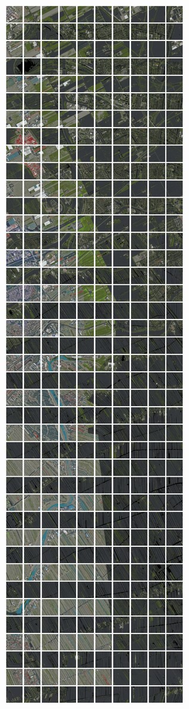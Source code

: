 <html>
<div>
<img src="https://github.com/HakkaTjakka/NL_TILE_MAP/blob/main/18/612/-1046/r.6120.-10460.png" height="44" width="44">
<img src="https://github.com/HakkaTjakka/NL_TILE_MAP/blob/main/18/612/-1046/r.6121.-10460.png" height="44" width="44">
<img src="https://github.com/HakkaTjakka/NL_TILE_MAP/blob/main/18/612/-1046/r.6122.-10460.png" height="44" width="44">
<img src="https://github.com/HakkaTjakka/NL_TILE_MAP/blob/main/18/612/-1046/r.6123.-10460.png" height="44" width="44">
<img src="https://github.com/HakkaTjakka/NL_TILE_MAP/blob/main/18/612/-1046/r.6124.-10460.png" height="44" width="44">
<img src="https://github.com/HakkaTjakka/NL_TILE_MAP/blob/main/18/612/-1046/r.6125.-10460.png" height="44" width="44">
<img src="https://github.com/HakkaTjakka/NL_TILE_MAP/blob/main/18/612/-1046/r.6126.-10460.png" height="44" width="44">
<img src="https://github.com/HakkaTjakka/NL_TILE_MAP/blob/main/18/612/-1046/r.6127.-10460.png" height="44" width="44">
<img src="https://github.com/HakkaTjakka/NL_TILE_MAP/blob/main/18/612/-1046/r.6128.-10460.png" height="44" width="44">
<img src="https://github.com/HakkaTjakka/NL_TILE_MAP/blob/main/18/612/-1046/r.6129.-10460.png" height="44" width="44">
<img src="https://github.com/HakkaTjakka/NL_TILE_MAP/blob/main/18/613/-1046/r.6130.-10460.png" height="44" width="44">
<img src="https://github.com/HakkaTjakka/NL_TILE_MAP/blob/main/18/613/-1046/r.6131.-10460.png" height="44" width="44">
<img src="https://github.com/HakkaTjakka/NL_TILE_MAP/blob/main/18/613/-1046/r.6132.-10460.png" height="44" width="44">
<img src="https://github.com/HakkaTjakka/NL_TILE_MAP/blob/main/18/613/-1046/r.6133.-10460.png" height="44" width="44">
<img src="https://github.com/HakkaTjakka/NL_TILE_MAP/blob/main/18/613/-1046/r.6134.-10460.png" height="44" width="44">
<img src="https://github.com/HakkaTjakka/NL_TILE_MAP/blob/main/18/613/-1046/r.6135.-10460.png" height="44" width="44">
<img src="https://github.com/HakkaTjakka/NL_TILE_MAP/blob/main/18/613/-1046/r.6136.-10460.png" height="44" width="44">
<img src="https://github.com/HakkaTjakka/NL_TILE_MAP/blob/main/18/613/-1046/r.6137.-10460.png" height="44" width="44">
<img src="https://github.com/HakkaTjakka/NL_TILE_MAP/blob/main/18/613/-1046/r.6138.-10460.png" height="44" width="44">
<img src="https://github.com/HakkaTjakka/NL_TILE_MAP/blob/main/18/613/-1046/r.6139.-10460.png" height="44" width="44">
<br>
<img src="https://github.com/HakkaTjakka/NL_TILE_MAP/blob/main/18/612/-1046/r.6120.-10459.png" height="44" width="44">
<img src="https://github.com/HakkaTjakka/NL_TILE_MAP/blob/main/18/612/-1046/r.6121.-10459.png" height="44" width="44">
<img src="https://github.com/HakkaTjakka/NL_TILE_MAP/blob/main/18/612/-1046/r.6122.-10459.png" height="44" width="44">
<img src="https://github.com/HakkaTjakka/NL_TILE_MAP/blob/main/18/612/-1046/r.6123.-10459.png" height="44" width="44">
<img src="https://github.com/HakkaTjakka/NL_TILE_MAP/blob/main/18/612/-1046/r.6124.-10459.png" height="44" width="44">
<img src="https://github.com/HakkaTjakka/NL_TILE_MAP/blob/main/18/612/-1046/r.6125.-10459.png" height="44" width="44">
<img src="https://github.com/HakkaTjakka/NL_TILE_MAP/blob/main/18/612/-1046/r.6126.-10459.png" height="44" width="44">
<img src="https://github.com/HakkaTjakka/NL_TILE_MAP/blob/main/18/612/-1046/r.6127.-10459.png" height="44" width="44">
<img src="https://github.com/HakkaTjakka/NL_TILE_MAP/blob/main/18/612/-1046/r.6128.-10459.png" height="44" width="44">
<img src="https://github.com/HakkaTjakka/NL_TILE_MAP/blob/main/18/612/-1046/r.6129.-10459.png" height="44" width="44">
<img src="https://github.com/HakkaTjakka/NL_TILE_MAP/blob/main/18/613/-1046/r.6130.-10459.png" height="44" width="44">
<img src="https://github.com/HakkaTjakka/NL_TILE_MAP/blob/main/18/613/-1046/r.6131.-10459.png" height="44" width="44">
<img src="https://github.com/HakkaTjakka/NL_TILE_MAP/blob/main/18/613/-1046/r.6132.-10459.png" height="44" width="44">
<img src="https://github.com/HakkaTjakka/NL_TILE_MAP/blob/main/18/613/-1046/r.6133.-10459.png" height="44" width="44">
<img src="https://github.com/HakkaTjakka/NL_TILE_MAP/blob/main/18/613/-1046/r.6134.-10459.png" height="44" width="44">
<img src="https://github.com/HakkaTjakka/NL_TILE_MAP/blob/main/18/613/-1046/r.6135.-10459.png" height="44" width="44">
<img src="https://github.com/HakkaTjakka/NL_TILE_MAP/blob/main/18/613/-1046/r.6136.-10459.png" height="44" width="44">
<img src="https://github.com/HakkaTjakka/NL_TILE_MAP/blob/main/18/613/-1046/r.6137.-10459.png" height="44" width="44">
<img src="https://github.com/HakkaTjakka/NL_TILE_MAP/blob/main/18/613/-1046/r.6138.-10459.png" height="44" width="44">
<img src="https://github.com/HakkaTjakka/NL_TILE_MAP/blob/main/18/613/-1046/r.6139.-10459.png" height="44" width="44">
<br>
<img src="https://github.com/HakkaTjakka/NL_TILE_MAP/blob/main/18/612/-1046/r.6120.-10458.png" height="44" width="44">
<img src="https://github.com/HakkaTjakka/NL_TILE_MAP/blob/main/18/612/-1046/r.6121.-10458.png" height="44" width="44">
<img src="https://github.com/HakkaTjakka/NL_TILE_MAP/blob/main/18/612/-1046/r.6122.-10458.png" height="44" width="44">
<img src="https://github.com/HakkaTjakka/NL_TILE_MAP/blob/main/18/612/-1046/r.6123.-10458.png" height="44" width="44">
<img src="https://github.com/HakkaTjakka/NL_TILE_MAP/blob/main/18/612/-1046/r.6124.-10458.png" height="44" width="44">
<img src="https://github.com/HakkaTjakka/NL_TILE_MAP/blob/main/18/612/-1046/r.6125.-10458.png" height="44" width="44">
<img src="https://github.com/HakkaTjakka/NL_TILE_MAP/blob/main/18/612/-1046/r.6126.-10458.png" height="44" width="44">
<img src="https://github.com/HakkaTjakka/NL_TILE_MAP/blob/main/18/612/-1046/r.6127.-10458.png" height="44" width="44">
<img src="https://github.com/HakkaTjakka/NL_TILE_MAP/blob/main/18/612/-1046/r.6128.-10458.png" height="44" width="44">
<img src="https://github.com/HakkaTjakka/NL_TILE_MAP/blob/main/18/612/-1046/r.6129.-10458.png" height="44" width="44">
<img src="https://github.com/HakkaTjakka/NL_TILE_MAP/blob/main/18/613/-1046/r.6130.-10458.png" height="44" width="44">
<img src="https://github.com/HakkaTjakka/NL_TILE_MAP/blob/main/18/613/-1046/r.6131.-10458.png" height="44" width="44">
<img src="https://github.com/HakkaTjakka/NL_TILE_MAP/blob/main/18/613/-1046/r.6132.-10458.png" height="44" width="44">
<img src="https://github.com/HakkaTjakka/NL_TILE_MAP/blob/main/18/613/-1046/r.6133.-10458.png" height="44" width="44">
<img src="https://github.com/HakkaTjakka/NL_TILE_MAP/blob/main/18/613/-1046/r.6134.-10458.png" height="44" width="44">
<img src="https://github.com/HakkaTjakka/NL_TILE_MAP/blob/main/18/613/-1046/r.6135.-10458.png" height="44" width="44">
<img src="https://github.com/HakkaTjakka/NL_TILE_MAP/blob/main/18/613/-1046/r.6136.-10458.png" height="44" width="44">
<img src="https://github.com/HakkaTjakka/NL_TILE_MAP/blob/main/18/613/-1046/r.6137.-10458.png" height="44" width="44">
<img src="https://github.com/HakkaTjakka/NL_TILE_MAP/blob/main/18/613/-1046/r.6138.-10458.png" height="44" width="44">
<img src="https://github.com/HakkaTjakka/NL_TILE_MAP/blob/main/18/613/-1046/r.6139.-10458.png" height="44" width="44">
<br>
<img src="https://github.com/HakkaTjakka/NL_TILE_MAP/blob/main/18/612/-1046/r.6120.-10457.png" height="44" width="44">
<img src="https://github.com/HakkaTjakka/NL_TILE_MAP/blob/main/18/612/-1046/r.6121.-10457.png" height="44" width="44">
<img src="https://github.com/HakkaTjakka/NL_TILE_MAP/blob/main/18/612/-1046/r.6122.-10457.png" height="44" width="44">
<img src="https://github.com/HakkaTjakka/NL_TILE_MAP/blob/main/18/612/-1046/r.6123.-10457.png" height="44" width="44">
<img src="https://github.com/HakkaTjakka/NL_TILE_MAP/blob/main/18/612/-1046/r.6124.-10457.png" height="44" width="44">
<img src="https://github.com/HakkaTjakka/NL_TILE_MAP/blob/main/18/612/-1046/r.6125.-10457.png" height="44" width="44">
<img src="https://github.com/HakkaTjakka/NL_TILE_MAP/blob/main/18/612/-1046/r.6126.-10457.png" height="44" width="44">
<img src="https://github.com/HakkaTjakka/NL_TILE_MAP/blob/main/18/612/-1046/r.6127.-10457.png" height="44" width="44">
<img src="https://github.com/HakkaTjakka/NL_TILE_MAP/blob/main/18/612/-1046/r.6128.-10457.png" height="44" width="44">
<img src="https://github.com/HakkaTjakka/NL_TILE_MAP/blob/main/18/612/-1046/r.6129.-10457.png" height="44" width="44">
<img src="https://github.com/HakkaTjakka/NL_TILE_MAP/blob/main/18/613/-1046/r.6130.-10457.png" height="44" width="44">
<img src="https://github.com/HakkaTjakka/NL_TILE_MAP/blob/main/18/613/-1046/r.6131.-10457.png" height="44" width="44">
<img src="https://github.com/HakkaTjakka/NL_TILE_MAP/blob/main/18/613/-1046/r.6132.-10457.png" height="44" width="44">
<img src="https://github.com/HakkaTjakka/NL_TILE_MAP/blob/main/18/613/-1046/r.6133.-10457.png" height="44" width="44">
<img src="https://github.com/HakkaTjakka/NL_TILE_MAP/blob/main/18/613/-1046/r.6134.-10457.png" height="44" width="44">
<img src="https://github.com/HakkaTjakka/NL_TILE_MAP/blob/main/18/613/-1046/r.6135.-10457.png" height="44" width="44">
<img src="https://github.com/HakkaTjakka/NL_TILE_MAP/blob/main/18/613/-1046/r.6136.-10457.png" height="44" width="44">
<img src="https://github.com/HakkaTjakka/NL_TILE_MAP/blob/main/18/613/-1046/r.6137.-10457.png" height="44" width="44">
<img src="https://github.com/HakkaTjakka/NL_TILE_MAP/blob/main/18/613/-1046/r.6138.-10457.png" height="44" width="44">
<img src="https://github.com/HakkaTjakka/NL_TILE_MAP/blob/main/18/613/-1046/r.6139.-10457.png" height="44" width="44">
<br>
<img src="https://github.com/HakkaTjakka/NL_TILE_MAP/blob/main/18/612/-1046/r.6120.-10456.png" height="44" width="44">
<img src="https://github.com/HakkaTjakka/NL_TILE_MAP/blob/main/18/612/-1046/r.6121.-10456.png" height="44" width="44">
<img src="https://github.com/HakkaTjakka/NL_TILE_MAP/blob/main/18/612/-1046/r.6122.-10456.png" height="44" width="44">
<img src="https://github.com/HakkaTjakka/NL_TILE_MAP/blob/main/18/612/-1046/r.6123.-10456.png" height="44" width="44">
<img src="https://github.com/HakkaTjakka/NL_TILE_MAP/blob/main/18/612/-1046/r.6124.-10456.png" height="44" width="44">
<img src="https://github.com/HakkaTjakka/NL_TILE_MAP/blob/main/18/612/-1046/r.6125.-10456.png" height="44" width="44">
<img src="https://github.com/HakkaTjakka/NL_TILE_MAP/blob/main/18/612/-1046/r.6126.-10456.png" height="44" width="44">
<img src="https://github.com/HakkaTjakka/NL_TILE_MAP/blob/main/18/612/-1046/r.6127.-10456.png" height="44" width="44">
<img src="https://github.com/HakkaTjakka/NL_TILE_MAP/blob/main/18/612/-1046/r.6128.-10456.png" height="44" width="44">
<img src="https://github.com/HakkaTjakka/NL_TILE_MAP/blob/main/18/612/-1046/r.6129.-10456.png" height="44" width="44">
<img src="https://github.com/HakkaTjakka/NL_TILE_MAP/blob/main/18/613/-1046/r.6130.-10456.png" height="44" width="44">
<img src="https://github.com/HakkaTjakka/NL_TILE_MAP/blob/main/18/613/-1046/r.6131.-10456.png" height="44" width="44">
<img src="https://github.com/HakkaTjakka/NL_TILE_MAP/blob/main/18/613/-1046/r.6132.-10456.png" height="44" width="44">
<img src="https://github.com/HakkaTjakka/NL_TILE_MAP/blob/main/18/613/-1046/r.6133.-10456.png" height="44" width="44">
<img src="https://github.com/HakkaTjakka/NL_TILE_MAP/blob/main/18/613/-1046/r.6134.-10456.png" height="44" width="44">
<img src="https://github.com/HakkaTjakka/NL_TILE_MAP/blob/main/18/613/-1046/r.6135.-10456.png" height="44" width="44">
<img src="https://github.com/HakkaTjakka/NL_TILE_MAP/blob/main/18/613/-1046/r.6136.-10456.png" height="44" width="44">
<img src="https://github.com/HakkaTjakka/NL_TILE_MAP/blob/main/18/613/-1046/r.6137.-10456.png" height="44" width="44">
<img src="https://github.com/HakkaTjakka/NL_TILE_MAP/blob/main/18/613/-1046/r.6138.-10456.png" height="44" width="44">
<img src="https://github.com/HakkaTjakka/NL_TILE_MAP/blob/main/18/613/-1046/r.6139.-10456.png" height="44" width="44">
<br>
<img src="https://github.com/HakkaTjakka/NL_TILE_MAP/blob/main/18/612/-1046/r.6120.-10455.png" height="44" width="44">
<img src="https://github.com/HakkaTjakka/NL_TILE_MAP/blob/main/18/612/-1046/r.6121.-10455.png" height="44" width="44">
<img src="https://github.com/HakkaTjakka/NL_TILE_MAP/blob/main/18/612/-1046/r.6122.-10455.png" height="44" width="44">
<img src="https://github.com/HakkaTjakka/NL_TILE_MAP/blob/main/18/612/-1046/r.6123.-10455.png" height="44" width="44">
<img src="https://github.com/HakkaTjakka/NL_TILE_MAP/blob/main/18/612/-1046/r.6124.-10455.png" height="44" width="44">
<img src="https://github.com/HakkaTjakka/NL_TILE_MAP/blob/main/18/612/-1046/r.6125.-10455.png" height="44" width="44">
<img src="https://github.com/HakkaTjakka/NL_TILE_MAP/blob/main/18/612/-1046/r.6126.-10455.png" height="44" width="44">
<img src="https://github.com/HakkaTjakka/NL_TILE_MAP/blob/main/18/612/-1046/r.6127.-10455.png" height="44" width="44">
<img src="https://github.com/HakkaTjakka/NL_TILE_MAP/blob/main/18/612/-1046/r.6128.-10455.png" height="44" width="44">
<img src="https://github.com/HakkaTjakka/NL_TILE_MAP/blob/main/18/612/-1046/r.6129.-10455.png" height="44" width="44">
<img src="https://github.com/HakkaTjakka/NL_TILE_MAP/blob/main/18/613/-1046/r.6130.-10455.png" height="44" width="44">
<img src="https://github.com/HakkaTjakka/NL_TILE_MAP/blob/main/18/613/-1046/r.6131.-10455.png" height="44" width="44">
<img src="https://github.com/HakkaTjakka/NL_TILE_MAP/blob/main/18/613/-1046/r.6132.-10455.png" height="44" width="44">
<img src="https://github.com/HakkaTjakka/NL_TILE_MAP/blob/main/18/613/-1046/r.6133.-10455.png" height="44" width="44">
<img src="https://github.com/HakkaTjakka/NL_TILE_MAP/blob/main/18/613/-1046/r.6134.-10455.png" height="44" width="44">
<img src="https://github.com/HakkaTjakka/NL_TILE_MAP/blob/main/18/613/-1046/r.6135.-10455.png" height="44" width="44">
<img src="https://github.com/HakkaTjakka/NL_TILE_MAP/blob/main/18/613/-1046/r.6136.-10455.png" height="44" width="44">
<img src="https://github.com/HakkaTjakka/NL_TILE_MAP/blob/main/18/613/-1046/r.6137.-10455.png" height="44" width="44">
<img src="https://github.com/HakkaTjakka/NL_TILE_MAP/blob/main/18/613/-1046/r.6138.-10455.png" height="44" width="44">
<img src="https://github.com/HakkaTjakka/NL_TILE_MAP/blob/main/18/613/-1046/r.6139.-10455.png" height="44" width="44">
<br>
<img src="https://github.com/HakkaTjakka/NL_TILE_MAP/blob/main/18/612/-1046/r.6120.-10454.png" height="44" width="44">
<img src="https://github.com/HakkaTjakka/NL_TILE_MAP/blob/main/18/612/-1046/r.6121.-10454.png" height="44" width="44">
<img src="https://github.com/HakkaTjakka/NL_TILE_MAP/blob/main/18/612/-1046/r.6122.-10454.png" height="44" width="44">
<img src="https://github.com/HakkaTjakka/NL_TILE_MAP/blob/main/18/612/-1046/r.6123.-10454.png" height="44" width="44">
<img src="https://github.com/HakkaTjakka/NL_TILE_MAP/blob/main/18/612/-1046/r.6124.-10454.png" height="44" width="44">
<img src="https://github.com/HakkaTjakka/NL_TILE_MAP/blob/main/18/612/-1046/r.6125.-10454.png" height="44" width="44">
<img src="https://github.com/HakkaTjakka/NL_TILE_MAP/blob/main/18/612/-1046/r.6126.-10454.png" height="44" width="44">
<img src="https://github.com/HakkaTjakka/NL_TILE_MAP/blob/main/18/612/-1046/r.6127.-10454.png" height="44" width="44">
<img src="https://github.com/HakkaTjakka/NL_TILE_MAP/blob/main/18/612/-1046/r.6128.-10454.png" height="44" width="44">
<img src="https://github.com/HakkaTjakka/NL_TILE_MAP/blob/main/18/612/-1046/r.6129.-10454.png" height="44" width="44">
<img src="https://github.com/HakkaTjakka/NL_TILE_MAP/blob/main/18/613/-1046/r.6130.-10454.png" height="44" width="44">
<img src="https://github.com/HakkaTjakka/NL_TILE_MAP/blob/main/18/613/-1046/r.6131.-10454.png" height="44" width="44">
<img src="https://github.com/HakkaTjakka/NL_TILE_MAP/blob/main/18/613/-1046/r.6132.-10454.png" height="44" width="44">
<img src="https://github.com/HakkaTjakka/NL_TILE_MAP/blob/main/18/613/-1046/r.6133.-10454.png" height="44" width="44">
<img src="https://github.com/HakkaTjakka/NL_TILE_MAP/blob/main/18/613/-1046/r.6134.-10454.png" height="44" width="44">
<img src="https://github.com/HakkaTjakka/NL_TILE_MAP/blob/main/18/613/-1046/r.6135.-10454.png" height="44" width="44">
<img src="https://github.com/HakkaTjakka/NL_TILE_MAP/blob/main/18/613/-1046/r.6136.-10454.png" height="44" width="44">
<img src="https://github.com/HakkaTjakka/NL_TILE_MAP/blob/main/18/613/-1046/r.6137.-10454.png" height="44" width="44">
<img src="https://github.com/HakkaTjakka/NL_TILE_MAP/blob/main/18/613/-1046/r.6138.-10454.png" height="44" width="44">
<img src="https://github.com/HakkaTjakka/NL_TILE_MAP/blob/main/18/613/-1046/r.6139.-10454.png" height="44" width="44">
<br>
<img src="https://github.com/HakkaTjakka/NL_TILE_MAP/blob/main/18/612/-1046/r.6120.-10453.png" height="44" width="44">
<img src="https://github.com/HakkaTjakka/NL_TILE_MAP/blob/main/18/612/-1046/r.6121.-10453.png" height="44" width="44">
<img src="https://github.com/HakkaTjakka/NL_TILE_MAP/blob/main/18/612/-1046/r.6122.-10453.png" height="44" width="44">
<img src="https://github.com/HakkaTjakka/NL_TILE_MAP/blob/main/18/612/-1046/r.6123.-10453.png" height="44" width="44">
<img src="https://github.com/HakkaTjakka/NL_TILE_MAP/blob/main/18/612/-1046/r.6124.-10453.png" height="44" width="44">
<img src="https://github.com/HakkaTjakka/NL_TILE_MAP/blob/main/18/612/-1046/r.6125.-10453.png" height="44" width="44">
<img src="https://github.com/HakkaTjakka/NL_TILE_MAP/blob/main/18/612/-1046/r.6126.-10453.png" height="44" width="44">
<img src="https://github.com/HakkaTjakka/NL_TILE_MAP/blob/main/18/612/-1046/r.6127.-10453.png" height="44" width="44">
<img src="https://github.com/HakkaTjakka/NL_TILE_MAP/blob/main/18/612/-1046/r.6128.-10453.png" height="44" width="44">
<img src="https://github.com/HakkaTjakka/NL_TILE_MAP/blob/main/18/612/-1046/r.6129.-10453.png" height="44" width="44">
<img src="https://github.com/HakkaTjakka/NL_TILE_MAP/blob/main/18/613/-1046/r.6130.-10453.png" height="44" width="44">
<img src="https://github.com/HakkaTjakka/NL_TILE_MAP/blob/main/18/613/-1046/r.6131.-10453.png" height="44" width="44">
<img src="https://github.com/HakkaTjakka/NL_TILE_MAP/blob/main/18/613/-1046/r.6132.-10453.png" height="44" width="44">
<img src="https://github.com/HakkaTjakka/NL_TILE_MAP/blob/main/18/613/-1046/r.6133.-10453.png" height="44" width="44">
<img src="https://github.com/HakkaTjakka/NL_TILE_MAP/blob/main/18/613/-1046/r.6134.-10453.png" height="44" width="44">
<img src="https://github.com/HakkaTjakka/NL_TILE_MAP/blob/main/18/613/-1046/r.6135.-10453.png" height="44" width="44">
<img src="https://github.com/HakkaTjakka/NL_TILE_MAP/blob/main/18/613/-1046/r.6136.-10453.png" height="44" width="44">
<img src="https://github.com/HakkaTjakka/NL_TILE_MAP/blob/main/18/613/-1046/r.6137.-10453.png" height="44" width="44">
<img src="https://github.com/HakkaTjakka/NL_TILE_MAP/blob/main/18/613/-1046/r.6138.-10453.png" height="44" width="44">
<img src="https://github.com/HakkaTjakka/NL_TILE_MAP/blob/main/18/613/-1046/r.6139.-10453.png" height="44" width="44">
<br>
<img src="https://github.com/HakkaTjakka/NL_TILE_MAP/blob/main/18/612/-1046/r.6120.-10452.png" height="44" width="44">
<img src="https://github.com/HakkaTjakka/NL_TILE_MAP/blob/main/18/612/-1046/r.6121.-10452.png" height="44" width="44">
<img src="https://github.com/HakkaTjakka/NL_TILE_MAP/blob/main/18/612/-1046/r.6122.-10452.png" height="44" width="44">
<img src="https://github.com/HakkaTjakka/NL_TILE_MAP/blob/main/18/612/-1046/r.6123.-10452.png" height="44" width="44">
<img src="https://github.com/HakkaTjakka/NL_TILE_MAP/blob/main/18/612/-1046/r.6124.-10452.png" height="44" width="44">
<img src="https://github.com/HakkaTjakka/NL_TILE_MAP/blob/main/18/612/-1046/r.6125.-10452.png" height="44" width="44">
<img src="https://github.com/HakkaTjakka/NL_TILE_MAP/blob/main/18/612/-1046/r.6126.-10452.png" height="44" width="44">
<img src="https://github.com/HakkaTjakka/NL_TILE_MAP/blob/main/18/612/-1046/r.6127.-10452.png" height="44" width="44">
<img src="https://github.com/HakkaTjakka/NL_TILE_MAP/blob/main/18/612/-1046/r.6128.-10452.png" height="44" width="44">
<img src="https://github.com/HakkaTjakka/NL_TILE_MAP/blob/main/18/612/-1046/r.6129.-10452.png" height="44" width="44">
<img src="https://github.com/HakkaTjakka/NL_TILE_MAP/blob/main/18/613/-1046/r.6130.-10452.png" height="44" width="44">
<img src="https://github.com/HakkaTjakka/NL_TILE_MAP/blob/main/18/613/-1046/r.6131.-10452.png" height="44" width="44">
<img src="https://github.com/HakkaTjakka/NL_TILE_MAP/blob/main/18/613/-1046/r.6132.-10452.png" height="44" width="44">
<img src="https://github.com/HakkaTjakka/NL_TILE_MAP/blob/main/18/613/-1046/r.6133.-10452.png" height="44" width="44">
<img src="https://github.com/HakkaTjakka/NL_TILE_MAP/blob/main/18/613/-1046/r.6134.-10452.png" height="44" width="44">
<img src="https://github.com/HakkaTjakka/NL_TILE_MAP/blob/main/18/613/-1046/r.6135.-10452.png" height="44" width="44">
<img src="https://github.com/HakkaTjakka/NL_TILE_MAP/blob/main/18/613/-1046/r.6136.-10452.png" height="44" width="44">
<img src="https://github.com/HakkaTjakka/NL_TILE_MAP/blob/main/18/613/-1046/r.6137.-10452.png" height="44" width="44">
<img src="https://github.com/HakkaTjakka/NL_TILE_MAP/blob/main/18/613/-1046/r.6138.-10452.png" height="44" width="44">
<img src="https://github.com/HakkaTjakka/NL_TILE_MAP/blob/main/18/613/-1046/r.6139.-10452.png" height="44" width="44">
<br>
<img src="https://github.com/HakkaTjakka/NL_TILE_MAP/blob/main/18/612/-1046/r.6120.-10451.png" height="44" width="44">
<img src="https://github.com/HakkaTjakka/NL_TILE_MAP/blob/main/18/612/-1046/r.6121.-10451.png" height="44" width="44">
<img src="https://github.com/HakkaTjakka/NL_TILE_MAP/blob/main/18/612/-1046/r.6122.-10451.png" height="44" width="44">
<img src="https://github.com/HakkaTjakka/NL_TILE_MAP/blob/main/18/612/-1046/r.6123.-10451.png" height="44" width="44">
<img src="https://github.com/HakkaTjakka/NL_TILE_MAP/blob/main/18/612/-1046/r.6124.-10451.png" height="44" width="44">
<img src="https://github.com/HakkaTjakka/NL_TILE_MAP/blob/main/18/612/-1046/r.6125.-10451.png" height="44" width="44">
<img src="https://github.com/HakkaTjakka/NL_TILE_MAP/blob/main/18/612/-1046/r.6126.-10451.png" height="44" width="44">
<img src="https://github.com/HakkaTjakka/NL_TILE_MAP/blob/main/18/612/-1046/r.6127.-10451.png" height="44" width="44">
<img src="https://github.com/HakkaTjakka/NL_TILE_MAP/blob/main/18/612/-1046/r.6128.-10451.png" height="44" width="44">
<img src="https://github.com/HakkaTjakka/NL_TILE_MAP/blob/main/18/612/-1046/r.6129.-10451.png" height="44" width="44">
<img src="https://github.com/HakkaTjakka/NL_TILE_MAP/blob/main/18/613/-1046/r.6130.-10451.png" height="44" width="44">
<img src="https://github.com/HakkaTjakka/NL_TILE_MAP/blob/main/18/613/-1046/r.6131.-10451.png" height="44" width="44">
<img src="https://github.com/HakkaTjakka/NL_TILE_MAP/blob/main/18/613/-1046/r.6132.-10451.png" height="44" width="44">
<img src="https://github.com/HakkaTjakka/NL_TILE_MAP/blob/main/18/613/-1046/r.6133.-10451.png" height="44" width="44">
<img src="https://github.com/HakkaTjakka/NL_TILE_MAP/blob/main/18/613/-1046/r.6134.-10451.png" height="44" width="44">
<img src="https://github.com/HakkaTjakka/NL_TILE_MAP/blob/main/18/613/-1046/r.6135.-10451.png" height="44" width="44">
<img src="https://github.com/HakkaTjakka/NL_TILE_MAP/blob/main/18/613/-1046/r.6136.-10451.png" height="44" width="44">
<img src="https://github.com/HakkaTjakka/NL_TILE_MAP/blob/main/18/613/-1046/r.6137.-10451.png" height="44" width="44">
<img src="https://github.com/HakkaTjakka/NL_TILE_MAP/blob/main/18/613/-1046/r.6138.-10451.png" height="44" width="44">
<img src="https://github.com/HakkaTjakka/NL_TILE_MAP/blob/main/18/613/-1046/r.6139.-10451.png" height="44" width="44">
<br>
<img src="https://github.com/HakkaTjakka/NL_TILE_MAP/blob/main/18/612/-1045/r.6120.-10450.png" height="44" width="44">
<img src="https://github.com/HakkaTjakka/NL_TILE_MAP/blob/main/18/612/-1045/r.6121.-10450.png" height="44" width="44">
<img src="https://github.com/HakkaTjakka/NL_TILE_MAP/blob/main/18/612/-1045/r.6122.-10450.png" height="44" width="44">
<img src="https://github.com/HakkaTjakka/NL_TILE_MAP/blob/main/18/612/-1045/r.6123.-10450.png" height="44" width="44">
<img src="https://github.com/HakkaTjakka/NL_TILE_MAP/blob/main/18/612/-1045/r.6124.-10450.png" height="44" width="44">
<img src="https://github.com/HakkaTjakka/NL_TILE_MAP/blob/main/18/612/-1045/r.6125.-10450.png" height="44" width="44">
<img src="https://github.com/HakkaTjakka/NL_TILE_MAP/blob/main/18/612/-1045/r.6126.-10450.png" height="44" width="44">
<img src="https://github.com/HakkaTjakka/NL_TILE_MAP/blob/main/18/612/-1045/r.6127.-10450.png" height="44" width="44">
<img src="https://github.com/HakkaTjakka/NL_TILE_MAP/blob/main/18/612/-1045/r.6128.-10450.png" height="44" width="44">
<img src="https://github.com/HakkaTjakka/NL_TILE_MAP/blob/main/18/612/-1045/r.6129.-10450.png" height="44" width="44">
<img src="https://github.com/HakkaTjakka/NL_TILE_MAP/blob/main/18/613/-1045/r.6130.-10450.png" height="44" width="44">
<img src="https://github.com/HakkaTjakka/NL_TILE_MAP/blob/main/18/613/-1045/r.6131.-10450.png" height="44" width="44">
<img src="https://github.com/HakkaTjakka/NL_TILE_MAP/blob/main/18/613/-1045/r.6132.-10450.png" height="44" width="44">
<img src="https://github.com/HakkaTjakka/NL_TILE_MAP/blob/main/18/613/-1045/r.6133.-10450.png" height="44" width="44">
<img src="https://github.com/HakkaTjakka/NL_TILE_MAP/blob/main/18/613/-1045/r.6134.-10450.png" height="44" width="44">
<img src="https://github.com/HakkaTjakka/NL_TILE_MAP/blob/main/18/613/-1045/r.6135.-10450.png" height="44" width="44">
<img src="https://github.com/HakkaTjakka/NL_TILE_MAP/blob/main/18/613/-1045/r.6136.-10450.png" height="44" width="44">
<img src="https://github.com/HakkaTjakka/NL_TILE_MAP/blob/main/18/613/-1045/r.6137.-10450.png" height="44" width="44">
<img src="https://github.com/HakkaTjakka/NL_TILE_MAP/blob/main/18/613/-1045/r.6138.-10450.png" height="44" width="44">
<img src="https://github.com/HakkaTjakka/NL_TILE_MAP/blob/main/18/613/-1045/r.6139.-10450.png" height="44" width="44">
<br>
<img src="https://github.com/HakkaTjakka/NL_TILE_MAP/blob/main/18/612/-1045/r.6120.-10449.png" height="44" width="44">
<img src="https://github.com/HakkaTjakka/NL_TILE_MAP/blob/main/18/612/-1045/r.6121.-10449.png" height="44" width="44">
<img src="https://github.com/HakkaTjakka/NL_TILE_MAP/blob/main/18/612/-1045/r.6122.-10449.png" height="44" width="44">
<img src="https://github.com/HakkaTjakka/NL_TILE_MAP/blob/main/18/612/-1045/r.6123.-10449.png" height="44" width="44">
<img src="https://github.com/HakkaTjakka/NL_TILE_MAP/blob/main/18/612/-1045/r.6124.-10449.png" height="44" width="44">
<img src="https://github.com/HakkaTjakka/NL_TILE_MAP/blob/main/18/612/-1045/r.6125.-10449.png" height="44" width="44">
<img src="https://github.com/HakkaTjakka/NL_TILE_MAP/blob/main/18/612/-1045/r.6126.-10449.png" height="44" width="44">
<img src="https://github.com/HakkaTjakka/NL_TILE_MAP/blob/main/18/612/-1045/r.6127.-10449.png" height="44" width="44">
<img src="https://github.com/HakkaTjakka/NL_TILE_MAP/blob/main/18/612/-1045/r.6128.-10449.png" height="44" width="44">
<img src="https://github.com/HakkaTjakka/NL_TILE_MAP/blob/main/18/612/-1045/r.6129.-10449.png" height="44" width="44">
<img src="https://github.com/HakkaTjakka/NL_TILE_MAP/blob/main/18/613/-1045/r.6130.-10449.png" height="44" width="44">
<img src="https://github.com/HakkaTjakka/NL_TILE_MAP/blob/main/18/613/-1045/r.6131.-10449.png" height="44" width="44">
<img src="https://github.com/HakkaTjakka/NL_TILE_MAP/blob/main/18/613/-1045/r.6132.-10449.png" height="44" width="44">
<img src="https://github.com/HakkaTjakka/NL_TILE_MAP/blob/main/18/613/-1045/r.6133.-10449.png" height="44" width="44">
<img src="https://github.com/HakkaTjakka/NL_TILE_MAP/blob/main/18/613/-1045/r.6134.-10449.png" height="44" width="44">
<img src="https://github.com/HakkaTjakka/NL_TILE_MAP/blob/main/18/613/-1045/r.6135.-10449.png" height="44" width="44">
<img src="https://github.com/HakkaTjakka/NL_TILE_MAP/blob/main/18/613/-1045/r.6136.-10449.png" height="44" width="44">
<img src="https://github.com/HakkaTjakka/NL_TILE_MAP/blob/main/18/613/-1045/r.6137.-10449.png" height="44" width="44">
<img src="https://github.com/HakkaTjakka/NL_TILE_MAP/blob/main/18/613/-1045/r.6138.-10449.png" height="44" width="44">
<img src="https://github.com/HakkaTjakka/NL_TILE_MAP/blob/main/18/613/-1045/r.6139.-10449.png" height="44" width="44">
<br>
<img src="https://github.com/HakkaTjakka/NL_TILE_MAP/blob/main/18/612/-1045/r.6120.-10448.png" height="44" width="44">
<img src="https://github.com/HakkaTjakka/NL_TILE_MAP/blob/main/18/612/-1045/r.6121.-10448.png" height="44" width="44">
<img src="https://github.com/HakkaTjakka/NL_TILE_MAP/blob/main/18/612/-1045/r.6122.-10448.png" height="44" width="44">
<img src="https://github.com/HakkaTjakka/NL_TILE_MAP/blob/main/18/612/-1045/r.6123.-10448.png" height="44" width="44">
<img src="https://github.com/HakkaTjakka/NL_TILE_MAP/blob/main/18/612/-1045/r.6124.-10448.png" height="44" width="44">
<img src="https://github.com/HakkaTjakka/NL_TILE_MAP/blob/main/18/612/-1045/r.6125.-10448.png" height="44" width="44">
<img src="https://github.com/HakkaTjakka/NL_TILE_MAP/blob/main/18/612/-1045/r.6126.-10448.png" height="44" width="44">
<img src="https://github.com/HakkaTjakka/NL_TILE_MAP/blob/main/18/612/-1045/r.6127.-10448.png" height="44" width="44">
<img src="https://github.com/HakkaTjakka/NL_TILE_MAP/blob/main/18/612/-1045/r.6128.-10448.png" height="44" width="44">
<img src="https://github.com/HakkaTjakka/NL_TILE_MAP/blob/main/18/612/-1045/r.6129.-10448.png" height="44" width="44">
<img src="https://github.com/HakkaTjakka/NL_TILE_MAP/blob/main/18/613/-1045/r.6130.-10448.png" height="44" width="44">
<img src="https://github.com/HakkaTjakka/NL_TILE_MAP/blob/main/18/613/-1045/r.6131.-10448.png" height="44" width="44">
<img src="https://github.com/HakkaTjakka/NL_TILE_MAP/blob/main/18/613/-1045/r.6132.-10448.png" height="44" width="44">
<img src="https://github.com/HakkaTjakka/NL_TILE_MAP/blob/main/18/613/-1045/r.6133.-10448.png" height="44" width="44">
<img src="https://github.com/HakkaTjakka/NL_TILE_MAP/blob/main/18/613/-1045/r.6134.-10448.png" height="44" width="44">
<img src="https://github.com/HakkaTjakka/NL_TILE_MAP/blob/main/18/613/-1045/r.6135.-10448.png" height="44" width="44">
<img src="https://github.com/HakkaTjakka/NL_TILE_MAP/blob/main/18/613/-1045/r.6136.-10448.png" height="44" width="44">
<img src="https://github.com/HakkaTjakka/NL_TILE_MAP/blob/main/18/613/-1045/r.6137.-10448.png" height="44" width="44">
<img src="https://github.com/HakkaTjakka/NL_TILE_MAP/blob/main/18/613/-1045/r.6138.-10448.png" height="44" width="44">
<img src="https://github.com/HakkaTjakka/NL_TILE_MAP/blob/main/18/613/-1045/r.6139.-10448.png" height="44" width="44">
<br>
<img src="https://github.com/HakkaTjakka/NL_TILE_MAP/blob/main/18/612/-1045/r.6120.-10447.png" height="44" width="44">
<img src="https://github.com/HakkaTjakka/NL_TILE_MAP/blob/main/18/612/-1045/r.6121.-10447.png" height="44" width="44">
<img src="https://github.com/HakkaTjakka/NL_TILE_MAP/blob/main/18/612/-1045/r.6122.-10447.png" height="44" width="44">
<img src="https://github.com/HakkaTjakka/NL_TILE_MAP/blob/main/18/612/-1045/r.6123.-10447.png" height="44" width="44">
<img src="https://github.com/HakkaTjakka/NL_TILE_MAP/blob/main/18/612/-1045/r.6124.-10447.png" height="44" width="44">
<img src="https://github.com/HakkaTjakka/NL_TILE_MAP/blob/main/18/612/-1045/r.6125.-10447.png" height="44" width="44">
<img src="https://github.com/HakkaTjakka/NL_TILE_MAP/blob/main/18/612/-1045/r.6126.-10447.png" height="44" width="44">
<img src="https://github.com/HakkaTjakka/NL_TILE_MAP/blob/main/18/612/-1045/r.6127.-10447.png" height="44" width="44">
<img src="https://github.com/HakkaTjakka/NL_TILE_MAP/blob/main/18/612/-1045/r.6128.-10447.png" height="44" width="44">
<img src="https://github.com/HakkaTjakka/NL_TILE_MAP/blob/main/18/612/-1045/r.6129.-10447.png" height="44" width="44">
<img src="https://github.com/HakkaTjakka/NL_TILE_MAP/blob/main/18/613/-1045/r.6130.-10447.png" height="44" width="44">
<img src="https://github.com/HakkaTjakka/NL_TILE_MAP/blob/main/18/613/-1045/r.6131.-10447.png" height="44" width="44">
<img src="https://github.com/HakkaTjakka/NL_TILE_MAP/blob/main/18/613/-1045/r.6132.-10447.png" height="44" width="44">
<img src="https://github.com/HakkaTjakka/NL_TILE_MAP/blob/main/18/613/-1045/r.6133.-10447.png" height="44" width="44">
<img src="https://github.com/HakkaTjakka/NL_TILE_MAP/blob/main/18/613/-1045/r.6134.-10447.png" height="44" width="44">
<img src="https://github.com/HakkaTjakka/NL_TILE_MAP/blob/main/18/613/-1045/r.6135.-10447.png" height="44" width="44">
<img src="https://github.com/HakkaTjakka/NL_TILE_MAP/blob/main/18/613/-1045/r.6136.-10447.png" height="44" width="44">
<img src="https://github.com/HakkaTjakka/NL_TILE_MAP/blob/main/18/613/-1045/r.6137.-10447.png" height="44" width="44">
<img src="https://github.com/HakkaTjakka/NL_TILE_MAP/blob/main/18/613/-1045/r.6138.-10447.png" height="44" width="44">
<img src="https://github.com/HakkaTjakka/NL_TILE_MAP/blob/main/18/613/-1045/r.6139.-10447.png" height="44" width="44">
<br>
<img src="https://github.com/HakkaTjakka/NL_TILE_MAP/blob/main/18/612/-1045/r.6120.-10446.png" height="44" width="44">
<img src="https://github.com/HakkaTjakka/NL_TILE_MAP/blob/main/18/612/-1045/r.6121.-10446.png" height="44" width="44">
<img src="https://github.com/HakkaTjakka/NL_TILE_MAP/blob/main/18/612/-1045/r.6122.-10446.png" height="44" width="44">
<img src="https://github.com/HakkaTjakka/NL_TILE_MAP/blob/main/18/612/-1045/r.6123.-10446.png" height="44" width="44">
<img src="https://github.com/HakkaTjakka/NL_TILE_MAP/blob/main/18/612/-1045/r.6124.-10446.png" height="44" width="44">
<img src="https://github.com/HakkaTjakka/NL_TILE_MAP/blob/main/18/612/-1045/r.6125.-10446.png" height="44" width="44">
<img src="https://github.com/HakkaTjakka/NL_TILE_MAP/blob/main/18/612/-1045/r.6126.-10446.png" height="44" width="44">
<img src="https://github.com/HakkaTjakka/NL_TILE_MAP/blob/main/18/612/-1045/r.6127.-10446.png" height="44" width="44">
<img src="https://github.com/HakkaTjakka/NL_TILE_MAP/blob/main/18/612/-1045/r.6128.-10446.png" height="44" width="44">
<img src="https://github.com/HakkaTjakka/NL_TILE_MAP/blob/main/18/612/-1045/r.6129.-10446.png" height="44" width="44">
<img src="https://github.com/HakkaTjakka/NL_TILE_MAP/blob/main/18/613/-1045/r.6130.-10446.png" height="44" width="44">
<img src="https://github.com/HakkaTjakka/NL_TILE_MAP/blob/main/18/613/-1045/r.6131.-10446.png" height="44" width="44">
<img src="https://github.com/HakkaTjakka/NL_TILE_MAP/blob/main/18/613/-1045/r.6132.-10446.png" height="44" width="44">
<img src="https://github.com/HakkaTjakka/NL_TILE_MAP/blob/main/18/613/-1045/r.6133.-10446.png" height="44" width="44">
<img src="https://github.com/HakkaTjakka/NL_TILE_MAP/blob/main/18/613/-1045/r.6134.-10446.png" height="44" width="44">
<img src="https://github.com/HakkaTjakka/NL_TILE_MAP/blob/main/18/613/-1045/r.6135.-10446.png" height="44" width="44">
<img src="https://github.com/HakkaTjakka/NL_TILE_MAP/blob/main/18/613/-1045/r.6136.-10446.png" height="44" width="44">
<img src="https://github.com/HakkaTjakka/NL_TILE_MAP/blob/main/18/613/-1045/r.6137.-10446.png" height="44" width="44">
<img src="https://github.com/HakkaTjakka/NL_TILE_MAP/blob/main/18/613/-1045/r.6138.-10446.png" height="44" width="44">
<img src="https://github.com/HakkaTjakka/NL_TILE_MAP/blob/main/18/613/-1045/r.6139.-10446.png" height="44" width="44">
<br>
<img src="https://github.com/HakkaTjakka/NL_TILE_MAP/blob/main/18/612/-1045/r.6120.-10445.png" height="44" width="44">
<img src="https://github.com/HakkaTjakka/NL_TILE_MAP/blob/main/18/612/-1045/r.6121.-10445.png" height="44" width="44">
<img src="https://github.com/HakkaTjakka/NL_TILE_MAP/blob/main/18/612/-1045/r.6122.-10445.png" height="44" width="44">
<img src="https://github.com/HakkaTjakka/NL_TILE_MAP/blob/main/18/612/-1045/r.6123.-10445.png" height="44" width="44">
<img src="https://github.com/HakkaTjakka/NL_TILE_MAP/blob/main/18/612/-1045/r.6124.-10445.png" height="44" width="44">
<img src="https://github.com/HakkaTjakka/NL_TILE_MAP/blob/main/18/612/-1045/r.6125.-10445.png" height="44" width="44">
<img src="https://github.com/HakkaTjakka/NL_TILE_MAP/blob/main/18/612/-1045/r.6126.-10445.png" height="44" width="44">
<img src="https://github.com/HakkaTjakka/NL_TILE_MAP/blob/main/18/612/-1045/r.6127.-10445.png" height="44" width="44">
<img src="https://github.com/HakkaTjakka/NL_TILE_MAP/blob/main/18/612/-1045/r.6128.-10445.png" height="44" width="44">
<img src="https://github.com/HakkaTjakka/NL_TILE_MAP/blob/main/18/612/-1045/r.6129.-10445.png" height="44" width="44">
<img src="https://github.com/HakkaTjakka/NL_TILE_MAP/blob/main/18/613/-1045/r.6130.-10445.png" height="44" width="44">
<img src="https://github.com/HakkaTjakka/NL_TILE_MAP/blob/main/18/613/-1045/r.6131.-10445.png" height="44" width="44">
<img src="https://github.com/HakkaTjakka/NL_TILE_MAP/blob/main/18/613/-1045/r.6132.-10445.png" height="44" width="44">
<img src="https://github.com/HakkaTjakka/NL_TILE_MAP/blob/main/18/613/-1045/r.6133.-10445.png" height="44" width="44">
<img src="https://github.com/HakkaTjakka/NL_TILE_MAP/blob/main/18/613/-1045/r.6134.-10445.png" height="44" width="44">
<img src="https://github.com/HakkaTjakka/NL_TILE_MAP/blob/main/18/613/-1045/r.6135.-10445.png" height="44" width="44">
<img src="https://github.com/HakkaTjakka/NL_TILE_MAP/blob/main/18/613/-1045/r.6136.-10445.png" height="44" width="44">
<img src="https://github.com/HakkaTjakka/NL_TILE_MAP/blob/main/18/613/-1045/r.6137.-10445.png" height="44" width="44">
<img src="https://github.com/HakkaTjakka/NL_TILE_MAP/blob/main/18/613/-1045/r.6138.-10445.png" height="44" width="44">
<img src="https://github.com/HakkaTjakka/NL_TILE_MAP/blob/main/18/613/-1045/r.6139.-10445.png" height="44" width="44">
<br>
<img src="https://github.com/HakkaTjakka/NL_TILE_MAP/blob/main/18/612/-1045/r.6120.-10444.png" height="44" width="44">
<img src="https://github.com/HakkaTjakka/NL_TILE_MAP/blob/main/18/612/-1045/r.6121.-10444.png" height="44" width="44">
<img src="https://github.com/HakkaTjakka/NL_TILE_MAP/blob/main/18/612/-1045/r.6122.-10444.png" height="44" width="44">
<img src="https://github.com/HakkaTjakka/NL_TILE_MAP/blob/main/18/612/-1045/r.6123.-10444.png" height="44" width="44">
<img src="https://github.com/HakkaTjakka/NL_TILE_MAP/blob/main/18/612/-1045/r.6124.-10444.png" height="44" width="44">
<img src="https://github.com/HakkaTjakka/NL_TILE_MAP/blob/main/18/612/-1045/r.6125.-10444.png" height="44" width="44">
<img src="https://github.com/HakkaTjakka/NL_TILE_MAP/blob/main/18/612/-1045/r.6126.-10444.png" height="44" width="44">
<img src="https://github.com/HakkaTjakka/NL_TILE_MAP/blob/main/18/612/-1045/r.6127.-10444.png" height="44" width="44">
<img src="https://github.com/HakkaTjakka/NL_TILE_MAP/blob/main/18/612/-1045/r.6128.-10444.png" height="44" width="44">
<img src="https://github.com/HakkaTjakka/NL_TILE_MAP/blob/main/18/612/-1045/r.6129.-10444.png" height="44" width="44">
<img src="https://github.com/HakkaTjakka/NL_TILE_MAP/blob/main/18/613/-1045/r.6130.-10444.png" height="44" width="44">
<img src="https://github.com/HakkaTjakka/NL_TILE_MAP/blob/main/18/613/-1045/r.6131.-10444.png" height="44" width="44">
<img src="https://github.com/HakkaTjakka/NL_TILE_MAP/blob/main/18/613/-1045/r.6132.-10444.png" height="44" width="44">
<img src="https://github.com/HakkaTjakka/NL_TILE_MAP/blob/main/18/613/-1045/r.6133.-10444.png" height="44" width="44">
<img src="https://github.com/HakkaTjakka/NL_TILE_MAP/blob/main/18/613/-1045/r.6134.-10444.png" height="44" width="44">
<img src="https://github.com/HakkaTjakka/NL_TILE_MAP/blob/main/18/613/-1045/r.6135.-10444.png" height="44" width="44">
<img src="https://github.com/HakkaTjakka/NL_TILE_MAP/blob/main/18/613/-1045/r.6136.-10444.png" height="44" width="44">
<img src="https://github.com/HakkaTjakka/NL_TILE_MAP/blob/main/18/613/-1045/r.6137.-10444.png" height="44" width="44">
<img src="https://github.com/HakkaTjakka/NL_TILE_MAP/blob/main/18/613/-1045/r.6138.-10444.png" height="44" width="44">
<img src="https://github.com/HakkaTjakka/NL_TILE_MAP/blob/main/18/613/-1045/r.6139.-10444.png" height="44" width="44">
<br>
<img src="https://github.com/HakkaTjakka/NL_TILE_MAP/blob/main/18/612/-1045/r.6120.-10443.png" height="44" width="44">
<img src="https://github.com/HakkaTjakka/NL_TILE_MAP/blob/main/18/612/-1045/r.6121.-10443.png" height="44" width="44">
<img src="https://github.com/HakkaTjakka/NL_TILE_MAP/blob/main/18/612/-1045/r.6122.-10443.png" height="44" width="44">
<img src="https://github.com/HakkaTjakka/NL_TILE_MAP/blob/main/18/612/-1045/r.6123.-10443.png" height="44" width="44">
<img src="https://github.com/HakkaTjakka/NL_TILE_MAP/blob/main/18/612/-1045/r.6124.-10443.png" height="44" width="44">
<img src="https://github.com/HakkaTjakka/NL_TILE_MAP/blob/main/18/612/-1045/r.6125.-10443.png" height="44" width="44">
<img src="https://github.com/HakkaTjakka/NL_TILE_MAP/blob/main/18/612/-1045/r.6126.-10443.png" height="44" width="44">
<img src="https://github.com/HakkaTjakka/NL_TILE_MAP/blob/main/18/612/-1045/r.6127.-10443.png" height="44" width="44">
<img src="https://github.com/HakkaTjakka/NL_TILE_MAP/blob/main/18/612/-1045/r.6128.-10443.png" height="44" width="44">
<img src="https://github.com/HakkaTjakka/NL_TILE_MAP/blob/main/18/612/-1045/r.6129.-10443.png" height="44" width="44">
<img src="https://github.com/HakkaTjakka/NL_TILE_MAP/blob/main/18/613/-1045/r.6130.-10443.png" height="44" width="44">
<img src="https://github.com/HakkaTjakka/NL_TILE_MAP/blob/main/18/613/-1045/r.6131.-10443.png" height="44" width="44">
<img src="https://github.com/HakkaTjakka/NL_TILE_MAP/blob/main/18/613/-1045/r.6132.-10443.png" height="44" width="44">
<img src="https://github.com/HakkaTjakka/NL_TILE_MAP/blob/main/18/613/-1045/r.6133.-10443.png" height="44" width="44">
<img src="https://github.com/HakkaTjakka/NL_TILE_MAP/blob/main/18/613/-1045/r.6134.-10443.png" height="44" width="44">
<img src="https://github.com/HakkaTjakka/NL_TILE_MAP/blob/main/18/613/-1045/r.6135.-10443.png" height="44" width="44">
<img src="https://github.com/HakkaTjakka/NL_TILE_MAP/blob/main/18/613/-1045/r.6136.-10443.png" height="44" width="44">
<img src="https://github.com/HakkaTjakka/NL_TILE_MAP/blob/main/18/613/-1045/r.6137.-10443.png" height="44" width="44">
<img src="https://github.com/HakkaTjakka/NL_TILE_MAP/blob/main/18/613/-1045/r.6138.-10443.png" height="44" width="44">
<img src="https://github.com/HakkaTjakka/NL_TILE_MAP/blob/main/18/613/-1045/r.6139.-10443.png" height="44" width="44">
<br>
<img src="https://github.com/HakkaTjakka/NL_TILE_MAP/blob/main/18/612/-1045/r.6120.-10442.png" height="44" width="44">
<img src="https://github.com/HakkaTjakka/NL_TILE_MAP/blob/main/18/612/-1045/r.6121.-10442.png" height="44" width="44">
<img src="https://github.com/HakkaTjakka/NL_TILE_MAP/blob/main/18/612/-1045/r.6122.-10442.png" height="44" width="44">
<img src="https://github.com/HakkaTjakka/NL_TILE_MAP/blob/main/18/612/-1045/r.6123.-10442.png" height="44" width="44">
<img src="https://github.com/HakkaTjakka/NL_TILE_MAP/blob/main/18/612/-1045/r.6124.-10442.png" height="44" width="44">
<img src="https://github.com/HakkaTjakka/NL_TILE_MAP/blob/main/18/612/-1045/r.6125.-10442.png" height="44" width="44">
<img src="https://github.com/HakkaTjakka/NL_TILE_MAP/blob/main/18/612/-1045/r.6126.-10442.png" height="44" width="44">
<img src="https://github.com/HakkaTjakka/NL_TILE_MAP/blob/main/18/612/-1045/r.6127.-10442.png" height="44" width="44">
<img src="https://github.com/HakkaTjakka/NL_TILE_MAP/blob/main/18/612/-1045/r.6128.-10442.png" height="44" width="44">
<img src="https://github.com/HakkaTjakka/NL_TILE_MAP/blob/main/18/612/-1045/r.6129.-10442.png" height="44" width="44">
<img src="https://github.com/HakkaTjakka/NL_TILE_MAP/blob/main/18/613/-1045/r.6130.-10442.png" height="44" width="44">
<img src="https://github.com/HakkaTjakka/NL_TILE_MAP/blob/main/18/613/-1045/r.6131.-10442.png" height="44" width="44">
<img src="https://github.com/HakkaTjakka/NL_TILE_MAP/blob/main/18/613/-1045/r.6132.-10442.png" height="44" width="44">
<img src="https://github.com/HakkaTjakka/NL_TILE_MAP/blob/main/18/613/-1045/r.6133.-10442.png" height="44" width="44">
<img src="https://github.com/HakkaTjakka/NL_TILE_MAP/blob/main/18/613/-1045/r.6134.-10442.png" height="44" width="44">
<img src="https://github.com/HakkaTjakka/NL_TILE_MAP/blob/main/18/613/-1045/r.6135.-10442.png" height="44" width="44">
<img src="https://github.com/HakkaTjakka/NL_TILE_MAP/blob/main/18/613/-1045/r.6136.-10442.png" height="44" width="44">
<img src="https://github.com/HakkaTjakka/NL_TILE_MAP/blob/main/18/613/-1045/r.6137.-10442.png" height="44" width="44">
<img src="https://github.com/HakkaTjakka/NL_TILE_MAP/blob/main/18/613/-1045/r.6138.-10442.png" height="44" width="44">
<img src="https://github.com/HakkaTjakka/NL_TILE_MAP/blob/main/18/613/-1045/r.6139.-10442.png" height="44" width="44">
<br>
<img src="https://github.com/HakkaTjakka/NL_TILE_MAP/blob/main/18/612/-1045/r.6120.-10441.png" height="44" width="44">
<img src="https://github.com/HakkaTjakka/NL_TILE_MAP/blob/main/18/612/-1045/r.6121.-10441.png" height="44" width="44">
<img src="https://github.com/HakkaTjakka/NL_TILE_MAP/blob/main/18/612/-1045/r.6122.-10441.png" height="44" width="44">
<img src="https://github.com/HakkaTjakka/NL_TILE_MAP/blob/main/18/612/-1045/r.6123.-10441.png" height="44" width="44">
<img src="https://github.com/HakkaTjakka/NL_TILE_MAP/blob/main/18/612/-1045/r.6124.-10441.png" height="44" width="44">
<img src="https://github.com/HakkaTjakka/NL_TILE_MAP/blob/main/18/612/-1045/r.6125.-10441.png" height="44" width="44">
<img src="https://github.com/HakkaTjakka/NL_TILE_MAP/blob/main/18/612/-1045/r.6126.-10441.png" height="44" width="44">
<img src="https://github.com/HakkaTjakka/NL_TILE_MAP/blob/main/18/612/-1045/r.6127.-10441.png" height="44" width="44">
<img src="https://github.com/HakkaTjakka/NL_TILE_MAP/blob/main/18/612/-1045/r.6128.-10441.png" height="44" width="44">
<img src="https://github.com/HakkaTjakka/NL_TILE_MAP/blob/main/18/612/-1045/r.6129.-10441.png" height="44" width="44">
<img src="https://github.com/HakkaTjakka/NL_TILE_MAP/blob/main/18/613/-1045/r.6130.-10441.png" height="44" width="44">
<img src="https://github.com/HakkaTjakka/NL_TILE_MAP/blob/main/18/613/-1045/r.6131.-10441.png" height="44" width="44">
<img src="https://github.com/HakkaTjakka/NL_TILE_MAP/blob/main/18/613/-1045/r.6132.-10441.png" height="44" width="44">
<img src="https://github.com/HakkaTjakka/NL_TILE_MAP/blob/main/18/613/-1045/r.6133.-10441.png" height="44" width="44">
<img src="https://github.com/HakkaTjakka/NL_TILE_MAP/blob/main/18/613/-1045/r.6134.-10441.png" height="44" width="44">
<img src="https://github.com/HakkaTjakka/NL_TILE_MAP/blob/main/18/613/-1045/r.6135.-10441.png" height="44" width="44">
<img src="https://github.com/HakkaTjakka/NL_TILE_MAP/blob/main/18/613/-1045/r.6136.-10441.png" height="44" width="44">
<img src="https://github.com/HakkaTjakka/NL_TILE_MAP/blob/main/18/613/-1045/r.6137.-10441.png" height="44" width="44">
<img src="https://github.com/HakkaTjakka/NL_TILE_MAP/blob/main/18/613/-1045/r.6138.-10441.png" height="44" width="44">
<img src="https://github.com/HakkaTjakka/NL_TILE_MAP/blob/main/18/613/-1045/r.6139.-10441.png" height="44" width="44">
<br>
</div>
</html>
